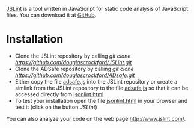 [JSLint](http://www.jslint.com/) is a tool written in JavaScript for static code analysis of JavaScript files. You can download it at [GitHub](https://github.com/douglascrockford/JSLint).

# Installation
* Clone the JSLint repository by calling _git clone https://github.com/douglascrockford/JSLint.git_
* Clone the ADSafe repository by calling _git clone https://github.com/douglascrockford/ADsafe.git_
* Either copy the file [adsafe.js](https://github.com/douglascrockford/ADsafe/blob/master/adsafe.js) into the JSLint repository or create a simlink from the JSLint repository to the file [adsafe.js](https://github.com/douglascrockford/ADsafe/blob/master/adsafe.js) so that it can be accessed directly from [jsonlint.html](https://github.com/douglascrockford/JSLint/blob/master/jslint.html)
* To test your installation open the file [jsonlint.html](https://github.com/douglascrockford/JSLint/blob/master/jslint.html) in your browser and test it (click on the button _JSLint_)

You can also analyze your code on the web page http://www.jslint.com/.
